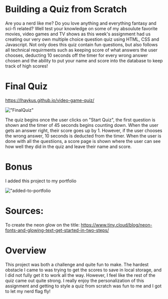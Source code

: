 # Building a Quiz from Scratch

Are you a nerd like me? Do you love anything and everything fantasy and sci-fi related? Well test your knowledge on some of my absoulute favorite movies, video games and TV shows as this week's assignment had us creating our very own multiple choice question quiz using HTML, CSS and Javascript. Not only does this quiz contain fun questions, but also follows all technical requirments such as keeping score of what answers the user chooses, deducting 10 seconds off the timer for every wrong answer chosen and the ability to put your name and score into the database to keep track of high scores!




# Final Quiz

https://lhaykus.github.io/video-game-quiz/

!["FinalQuiz"](./assets/images/finalquiz.gif)



The quiz begins once the user clicks on "Start Quiz", the first question is shown and the timer of 45 seconds begins counting down.
When the user gets an answer right, their score goes up by 1. However, if the user chooses the wrong answer, 10 seconds is deducted from the timer. 
When the user is done with all the questiions, a score page is shown where the user can see how well they did in the quiz and leave their name and score.









# Bonus

I added this project to my portfolio

!["added-to-portfolio](./assets/images/portfolio.gif)


# Sources:

To create the neon glow on the title:   https://www.tiny.cloud/blog/neon-fonts-and-glowing-text-get-started-in-two-steps/






# Overview
This project was both a challenge and quite fun to make. The hardest obstacle I came to was trying to get the scores to save in local storage, and I did not fully get it to work all the way. However, I feel like the rest of the quiz came out quite strong. I really enjoy the personalization of this assignment and getting to style a quiz from scratch was fun to me and I got to let my nerd flag fly!